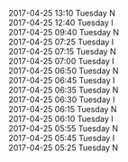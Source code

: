 2017-04-25 13:10 Tuesday  N  
2017-04-25 12:40 Tuesday  I  
2017-04-25 09:40 Tuesday  N  
2017-04-25 07:25 Tuesday  I  
2017-04-25 07:15 Tuesday  N  
2017-04-25 07:00 Tuesday  I  
2017-04-25 06:50 Tuesday  N  
2017-04-25 06:45 Tuesday  I  
2017-04-25 06:35 Tuesday  N  
2017-04-25 06:30 Tuesday  I  
2017-04-25 06:15 Tuesday  N  
2017-04-25 06:10 Tuesday  I  
2017-04-25 05:55 Tuesday  N  
2017-04-25 05:45 Tuesday  I  
2017-04-25 05:25 Tuesday  N  
